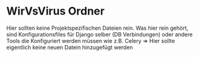 # WirVsVirus Ordner

Hier sollten keine Projektspezifischen Dateien rein.
Was hier rein gehört, sind Konfigurationsfiles für Django selber (DB Verbindungen) oder andere Tools die Konfiguriert werden müssen wie z.B. Celery
=> Hier sollte eigentlich keine neuen Datein hinzugefügt werden